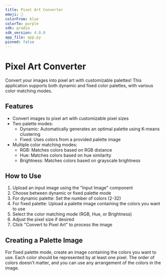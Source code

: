 ```yaml
---
title: Pixel Art Converter
emoji: 🎨
colorFrom: blue
colorTo: purple
sdk: gradio
sdk_version: 4.0.0
app_file: app.py
pinned: false
---
```


# Pixel Art Converter

Convert your images into pixel art with customizable palettes! This application supports both dynamic and fixed color palettes, with various color matching modes.

## Features

- Convert images to pixel art with customizable pixel sizes
- Two palette modes:
  - Dynamic: Automatically generates an optimal palette using K-means clustering
  - Fixed: Uses colors from a provided palette image
- Multiple color matching modes:
  - RGB: Matches colors based on RGB distance
  - Hue: Matches colors based on hue similarity
  - Brightness: Matches colors based on grayscale brightness

## How to Use

1. Upload an input image using the "Input Image" component
2. Choose between dynamic or fixed palette mode
3. For dynamic palette: Set the number of colors (2-32)
4. For fixed palette: Upload a palette image containing the colors you want to use
5. Select the color matching mode (RGB, Hue, or Brightness)
6. Adjust the pixel size if desired
7. Click "Convert to Pixel Art" to process the image

## Creating a Palette Image

For fixed palette mode, create an image containing the colors you want to use. Each color should be represented by at least one pixel. The order of colors doesn't matter, and you can use any arrangement of the colors in the image.